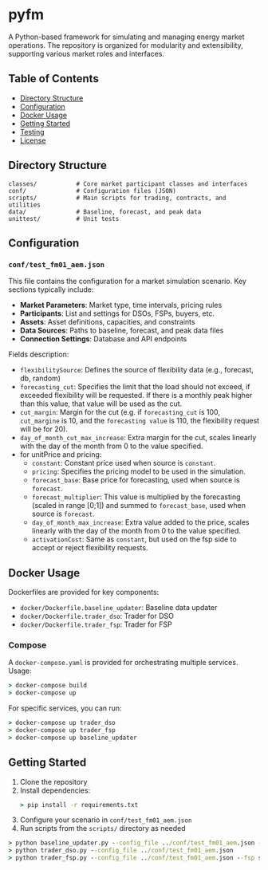 # pyfm

A Python-based framework for simulating and managing energy market operations. The repository is organized for modularity and extensibility, supporting various market roles and interfaces.

## Table of Contents
- [Directory Structure](#directory-structure)
- [Configuration](#configuration)
- [Docker Usage](#docker-usage)
- [Getting Started](#getting-started)
- [Testing](#testing)
- [License](#license)


## Directory Structure
```
classes/           # Core market participant classes and interfaces
conf/              # Configuration files (JSON)
scripts/           # Main scripts for trading, contracts, and utilities
data/              # Baseline, forecast, and peak data
unittest/          # Unit tests
```

## Configuration
### `conf/test_fm01_aem.json`
This file contains the configuration for a market simulation scenario. Key sections typically include:
- **Market Parameters**: Market type, time intervals, pricing rules
- **Participants**: List and settings for DSOs, FSPs, buyers, etc.
- **Assets**: Asset definitions, capacities, and constraints
- **Data Sources**: Paths to baseline, forecast, and peak data files
- **Connection Settings**: Database and API endpoints

Fields description:
- `flexibilitySource`: Defines the source of flexibility data (e.g., forecast, db, random)
- `forecasting_cut`: Specifies the limit that the load should not exceed, if exceeded flexibility will be requested. If there is a monthly peak higher than this value, that value will be used as the cut.
- `cut_margin`: Margin for the cut (e.g. if `forecasting_cut` is 100, `cut_margine` is 10, and the `forecasting value` is 110, the flexibility request will be for 20).
- `day_of_month_cut_max_increase`: Extra margin for the cut, scales linearly with the day of the month from 0 to the value specified. 
- for unitPrice and pricing:
  - `constant`: Constant price used when source is `constant`.
  - `pricing`: Specifies the pricing model to be used in the simulation.
  - `forecast_base`: Base price for forecasting, used when source is `forecast`.
  - `forecast_multiplier`: This value is multiplied by the forecasting (scaled in range [0;1]) and summed to `forecast_base`, used when source is `forecast`.
  - `day_of_month_max_increase`: Extra value added to the price, scales linearly with the day of the month from 0 to the value specified.
  - `activationCost`: Same as `constant`, but used on the fsp side to accept or reject flexibility requests.


## Docker Usage
Dockerfiles are provided for key components:
- `docker/Dockerfile.baseline_updater`: Baseline data updater
- `docker/Dockerfile.trader_dso`: Trader for DSO
- `docker/Dockerfile.trader_fsp`: Trader for FSP

### Compose
A `docker-compose.yaml` is provided for orchestrating multiple services. Usage:
```cmd
> docker-compose build
> docker-compose up
```

For specific services, you can run:
```cmd
> docker-compose up trader_dso
> docker-compose up trader_fsp
> docker-compose up baseline_updater
```

## Getting Started
1. Clone the repository
2. Install dependencies:
   ```cmd
   > pip install -r requirements.txt
   ```
3. Configure your scenario in `conf/test_fm01_aem.json`
4. Run scripts from the `scripts/` directory as needed
```cmd
> python baseline_updater.py --config_file ../conf/test_fm01_aem.json --fsp supsi01
> python trader_dso.py --config_file ../conf/test_fm01_aem.json
> python trader_fsp.py --config_file ../conf/test_fm01_aem.json --fsp supsi01
```

